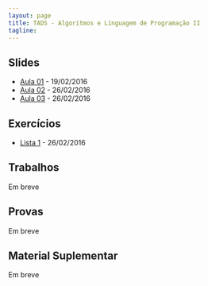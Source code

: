 ```yaml
---
layout: page
title: TADS - Algoritmos e Linguagem de Programação II
tagline: 
---
```


## Slides

<ul class="slides">
  <li><a href="/ifpr/info/slides/AlgoII_Aula_01.pdf">Aula 01</a> - 19/02/2016</li>
  <li><a href="/ifpr/info/slides/AlgoII_Aula_02.pdf">Aula 02</a> - 26/02/2016</li>
  <li><a href="/ifpr/info/slides/AlgoII_Aula_03.pdf">Aula 03</a> - 26/02/2016</li>
</ul>

## Exercícios

<ul class="slides">
  <li><a href="/ifpr/info/exercicios/lista1.pdf">Lista 1</a> - 26/02/2016</li>
</ul>

## Trabalhos

Em breve

## Provas

Em breve

## Material Suplementar

Em breve
